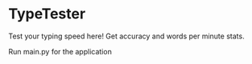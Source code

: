 # TypeTester
Test your typing speed here!
Get accuracy and words per minute stats.

Run main.py for the application
